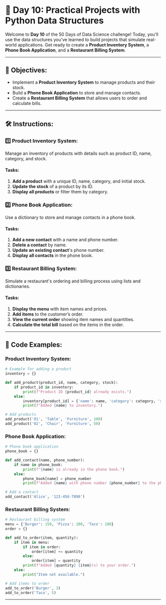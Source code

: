 
# 📘 Day 10: Practical Projects with Python Data Structures

Welcome to **Day 10** of the 50 Days of Data Science challenge! Today, you'll use the data structures you've learned to build projects that simulate real-world applications. Get ready to create a **Product Inventory System**, a **Phone Book Application**, and a **Restaurant Billing System**.

---

## 📝 Objectives:
- Implement a **Product Inventory System** to manage products and their stock.
- Build a **Phone Book Application** to store and manage contacts.
- Create a **Restaurant Billing System** that allows users to order and calculate bills.

---

## 🛠️ Instructions:

### 1️⃣ Product Inventory System:
Manage an inventory of products with details such as product ID, name, category, and stock.

#### Tasks:
1. **Add a product** with a unique ID, name, category, and initial stock.
2. **Update the stock** of a product by its ID.
3. **Display all products** or filter them by category.

### 2️⃣ Phone Book Application:
Use a dictionary to store and manage contacts in a phone book.

#### Tasks:
1. **Add a new contact** with a name and phone number.
2. **Delete a contact** by name.
3. **Update an existing contact**'s phone number.
4. **Display all contacts** in the phone book.

### 3️⃣ Restaurant Billing System:
Simulate a restaurant's ordering and billing process using lists and dictionaries.

#### Tasks:
1. **Display the menu** with item names and prices.
2. **Add items** to the customer’s order.
3. **View the current order** showing item names and quantities.
4. **Calculate the total bill** based on the items in the order.

---

## 🧪 Code Examples:

### Product Inventory System:
```python
# Example for adding a product
inventory = {}

def add_product(product_id, name, category, stock):
    if product_id in inventory:
        print(f"Product ID {product_id} already exists.")
    else:
        inventory[product_id] = {'name': name, 'category': category, 'stock': stock}
        print(f"Added {name} to inventory.")

# Add products
add_product('01', 'Table', 'Furniture', 100)
add_product('02', 'Chair', 'Furniture', 50)
```

### Phone Book Application:
```python
# Phone book application
phone_book = {}

def add_contact(name, phone_number):
    if name in phone_book:
        print(f"{name} is already in the phone book.")
    else:
        phone_book[name] = phone_number
        print(f"Added {name} with phone number {phone_number} to the phone book.")

# Add a contact
add_contact('Alice', '123-456-7890')
```

### Restaurant Billing System:
```python
# Restaurant billing system
menu = {'Burger': 150, 'Pizza': 200, 'Taco': 100}
order = {}

def add_to_order(item, quantity):
    if item in menu:
        if item in order:
            order[item] += quantity
        else:
            order[item] = quantity
        print(f"Added {quantity} {item}(s) to your order.")
    else:
        print("Item not available.")

# Add items to order
add_to_order('Burger', 3)
add_to_order('Taco', 5)
```

---